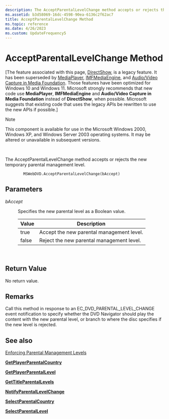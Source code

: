 ```yaml
---
description: The AcceptParentalLevelChange method accepts or rejects the new temporary parental management level.
ms.assetid: b3d58069-16dc-4598-90ea-6136c2f62ac7
title: AcceptParentalLevelChange Method
ms.topic: reference
ms.date: 4/26/2023
ms.custom: UpdateFrequency5
---
```


# AcceptParentalLevelChange Method

\[The feature associated with this page, [DirectShow](/windows/win32/directshow/directshow), is a legacy feature. It has been superseded by [MediaPlayer](/uwp/api/Windows.Media.Playback.MediaPlayer), [IMFMediaEngine](/windows/win32/api/mfmediaengine/nn-mfmediaengine-imfmediaengine), and [Audio/Video Capture in Media Foundation](windows/win32/medfound/audio-video-capture-in-media-foundation). Those features have been optimized for Windows 10 and Windows 11. Microsoft strongly recommends that new code use **MediaPlayer**, **IMFMediaEngine** and **Audio/Video Capture in Media Foundation** instead of **DirectShow**, when possible. Microsoft suggests that existing code that uses the legacy APIs be rewritten to use the new APIs if possible.\]

> [!Note]  
> This component is available for use in the Microsoft Windows 2000, Windows XP, and Windows Server 2003 operating systems. It may be altered or unavailable in subsequent versions.

 

The AcceptParentalLevelChange method accepts or rejects the new temporary parental management level.

``` syntax
        MSWebDVD.AcceptParentalLevelChange(bAccept)
```

## Parameters

<dl> <dt>

<span id="bAccept"></span><span id="baccept"></span><span id="BACCEPT"></span>*bAccept*
</dt> <dd>

Specifies the new parental level as a Boolean value.



| Value | Description                               |
|-------|-------------------------------------------|
| true  | Accept the new parental management level. |
| false | Reject the new parental management level. |



 

</dd> </dl>

## Return Value

No return value.

## Remarks

Call this method in response to an EC\_DVD\_PARENTAL\_LEVEL\_CHANGE event notification to specify whether the DVD Navigator should play the content with the new parental level, or branch to where the disc specifies if the new level is rejected.

## See also

<dl> <dt>

[Enforcing Parental Management Levels](enforcing-parental-management-levels.md)
</dt> <dt>

[**GetPlayerParentalCountry**](getplayerparentalcountry-method.md)
</dt> <dt>

[**GetPlayerParentalLevel**](getplayerparentallevel-method.md)
</dt> <dt>

[**GetTitleParentalLevels**](gettitleparentallevels-method.md)
</dt> <dt>

[**NotifyParentalLevelChange**](notifyparentallevelchange-method.md)
</dt> <dt>

[**SelectParentalCountry**](selectparentalcountry-method.md)
</dt> <dt>

[**SelectParentalLevel**](selectparentallevel-method.md)
</dt> </dl>

 

 



